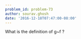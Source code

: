 ```yaml
---
problem_id: problem-73
author: sourav.ghosh
date: '2016-12-18T07:47:00-08:00'
---
```

What is the definition of g~f ?

